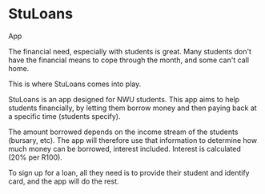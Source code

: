 # StuLoans
App

The financial need, especially with students is great. Many students don't have the financial means to cope through the month, and some can't call home. 

This is where StuLoans comes into play.

StuLoans is an app designed for NWU students. This app aims to help students financially, by letting them borrow money and then paying back at a specific time (students specify). 

The amount borrowed depends on the income stream of the students (bursary, etc). The app will therefore use that information to determine how much money can be borrowed, interest included. Interest is calculated (20% per R100). 

To sign up for a loan, all they need is to provide their student and identify card, and the app will do the rest.
